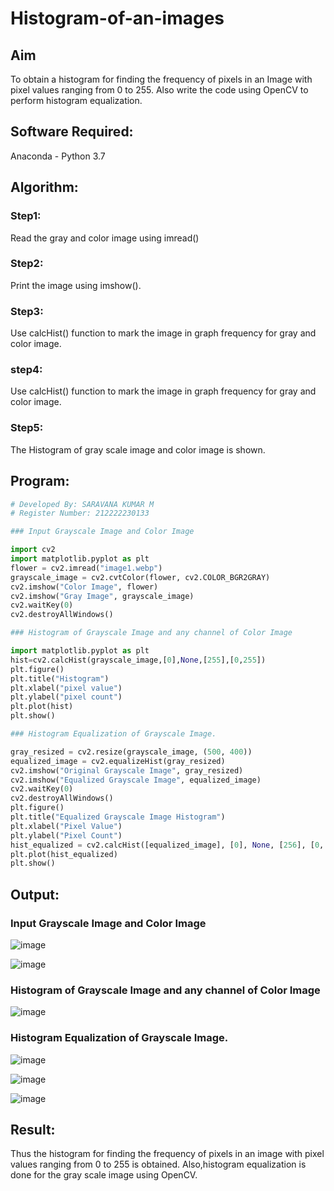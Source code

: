 # Histogram-of-an-images
## Aim
To obtain a histogram for finding the frequency of pixels in an Image with pixel values ranging from 0 to 255. Also write the code using OpenCV to perform histogram equalization.

## Software Required:
Anaconda - Python 3.7

## Algorithm:
### Step1:
Read the gray and color image using imread()

### Step2:
Print the image using imshow().



### Step3:
Use calcHist() function to mark the image in graph frequency for gray and color image.

### step4:
Use calcHist() function to mark the image in graph frequency for gray and color image.

### Step5:
The Histogram of gray scale image and color image is shown.


## Program:
```python
# Developed By: SARAVANA KUMAR M
# Register Number: 212222230133

### Input Grayscale Image and Color Image

import cv2
import matplotlib.pyplot as plt
flower = cv2.imread("image1.webp")
grayscale_image = cv2.cvtColor(flower, cv2.COLOR_BGR2GRAY)
cv2.imshow("Color Image", flower)
cv2.imshow("Gray Image", grayscale_image)
cv2.waitKey(0)
cv2.destroyAllWindows()

### Histogram of Grayscale Image and any channel of Color Image

import matplotlib.pyplot as plt 
hist=cv2.calcHist(grayscale_image,[0],None,[255],[0,255])
plt.figure()
plt.title("Histogram")
plt.xlabel("pixel value")
plt.ylabel("pixel count")
plt.plot(hist)
plt.show()

### Histogram Equalization of Grayscale Image.

gray_resized = cv2.resize(grayscale_image, (500, 400))
equalized_image = cv2.equalizeHist(gray_resized)
cv2.imshow("Original Grayscale Image", gray_resized)
cv2.imshow("Equalized Grayscale Image", equalized_image)
cv2.waitKey(0)
cv2.destroyAllWindows()
plt.figure()
plt.title("Equalized Grayscale Image Histogram")
plt.xlabel("Pixel Value")
plt.ylabel("Pixel Count")
hist_equalized = cv2.calcHist([equalized_image], [0], None, [256], [0, 256])
plt.plot(hist_equalized)
plt.show()


```
## Output:
### Input Grayscale Image and Color Image

![image](https://github.com/user-attachments/assets/c607d68a-24be-491c-a8db-3a6f8144a085)

![image](https://github.com/user-attachments/assets/03cd989d-37dc-41e5-841c-1eabcfca1524)


### Histogram of Grayscale Image and any channel of Color Image

![image](https://github.com/user-attachments/assets/16e4ae95-f9a9-4a6c-b15b-1a7be9ac0511)


### Histogram Equalization of Grayscale Image.

![image](https://github.com/user-attachments/assets/f1104fc6-9e14-4e61-9520-044dfc3e5922)

![image](https://github.com/user-attachments/assets/ed5c8e8b-e25b-419a-b5df-36e44cf36c4f)

![image](https://github.com/user-attachments/assets/6cde1434-8c7b-433c-b9b6-676ff6cd999f)

## Result: 
Thus the histogram for finding the frequency of pixels in an image with pixel values ranging from 0 to 255 is obtained. Also,histogram equalization is done for the gray scale image using OpenCV.
